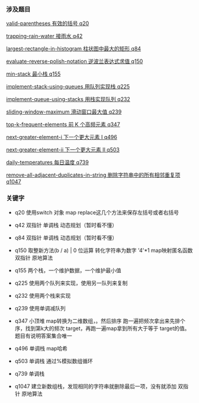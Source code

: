 ### 涉及题目

[valid-parentheses 有效的括号 q20](https://leetcode-cn.com/problems/valid-parentheses/)

[trapping-rain-water 接雨水 q42](https://leetcode-cn.com/problems/trapping-rain-water/)

[largest-rectangle-in-histogram 柱状图中最大的矩形 q84](https://leetcode-cn.com/problems/largest-rectangle-in-histogram/)

[evaluate-reverse-polish-notation 逆波兰表达式求值 q150](https://leetcode-cn.com/problems/evaluate-reverse-polish-notation/)

[min-stack 最小栈 q155](https://leetcode-cn.com/problems/min-stack/)

[implement-stack-using-queues 用队列实现栈 q225](https://leetcode-cn.com/problems/implement-stack-using-queues/)

[implement-queue-using-stacks 用栈实现队列 q232](https://leetcode-cn.com/problems/implement-queue-using-stacks/)

[sliding-window-maximum 滑动窗口最大值 q239](https://leetcode-cn.com/problems/sliding-window-maximum/)

[top-k-frequent-elements 前 K 个高频元素 q347](https://leetcode-cn.com/problems/top-k-frequent-elements/)

[next-greater-element-i 下一个更大元素 I q496](https://leetcode-cn.com/problems/next-greater-element-i/)

[next-greater-element-ii 下一个更大元素 II q503](https://leetcode-cn.com/problems/next-greater-element-ii/)

[daily-temperatures 每日温度 q739](https://leetcode-cn.com/problems/daily-temperatures/)

[remove-all-adjacent-duplicates-in-string 删除字符串中的所有相邻重复项 q1047](https://leetcode-cn.com/problems/remove-all-adjacent-duplicates-in-string/)










### 关键字

- q20 使用switch 对象 map replace这几个方法来保存左括号或者右括号

- q42 双指针 单调栈 动态规划（暂时看不懂）

- q84 双指针 单调栈 动态规划（暂时看不懂）

- q150 取整新方法(b / a) | 0 位运算 转化字符串为数字 '4'*1 map映射匿名函数 双指针 原地算法

- q155 两个栈，一个维护数据，一个维护最小值

- q225 使用两个队列来实现，使用另一队列来复制

- q232 使用两个栈来实现

- q239 使用单调减队列

- q347 小顶堆 map转换为二维数组，。然后排序 跑一遍把频次拿出来先排个序，找到第k大的频次 target，再跑一遍map拿到所有大于等于 target的值。题目有说明答案集合唯一

- q496 单调栈 map哈希

- q503 单调栈  通过%模拟数组循环

- q739 单调栈

- q1047 建立新数组栈，发现相同的字符串就删除最后一项，没有就添加  双指针 原地算法
